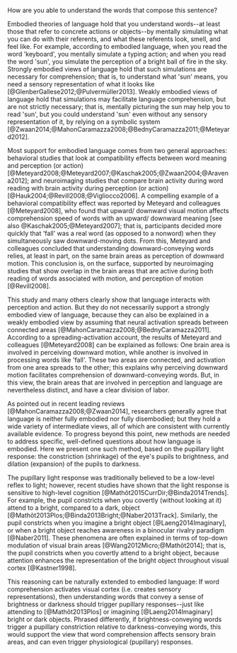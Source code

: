 How are you able to understand the words that compose this sentence?

Embodied theories of language hold that you understand words--at least those that refer to concrete actions or objects--by mentally simulating what you can do with their referents, and what these referents look, smell, and feel like. For example, according to embodied language, when you read the word 'keyboard', you mentally simulate a typing action; and when you read the word 'sun', you simulate the perception of a bright ball of fire in the sky. Strongly embodied views of language hold that such simulations are necessary for comprehension; that is, to understand what 'sun' means, you need a sensory representation of what it looks like [@GlenberGallese2012;@Pulvermüller2013]. Weakly embodied views of language hold that simulations may facilitate language comprehension, but are not strictly necessary; that is, mentally picturing the sun may help you to read 'sun', but you could understand 'sun' even without any sensory representation of it, by relying on a symbolic system [@Zwaan2014;@MahonCaramazza2008;@BednyCaramazza2011;@Meteyard2012].

Most support for embodied language comes from two general approaches: behavioral studies that look at compatibility effects between word meaning and perception (or action) [@Meteyard2008;@Meteyard2007;@Kaschak2005;@Zwaan2004;@Aravena2012]; and neuroimaging studies that compare brain activity during word reading with brain activity during perception (or action) [@Hauk2004;@Revill2008;@Vigliocco2006]. A compelling example of a behavioral compatibility effect was reported by Meteyard and colleagues [@Meteyard2008], who found that upward/ downward visual motion affects comprehension speed of words with an upward/ downward meaning [see also @Kaschak2005;@Meteyard2007]; that is, participants decided more quickly that 'fall' was a real word (as opposed to a nonword) when they simultaneously saw downward-moving dots. From this, Meteyard and colleagues concluded that understanding downward-conveying words relies, at least in part, on the same brain areas as perception of downward motion. This conclusion is, on the surface, supported by neuroimaging studies that show overlap in the brain areas that are active during both reading of words associated with motion, and perception of motion [@Revill2008].

This study and many others clearly show that language interacts with perception and action. But they do not necessarily support a strongly embodied view of language, because they can also be explained in a weakly embodied view by assuming that neural activation spreads between connected areas [@MahonCaramazza2008;@BednyCaramazza2011]. According to a spreading-activation account, the results of Meteyard and colleagues [@Meteyard2008] can be explained as follows: One brain area is involved in perceiving downward motion, while another is involved in processing words like 'fall'. These two areas are connected, and activation from one area spreads to the other; this explains why perceiving downward motion facilitates comprehension of downward-conveying words. But, in this view, the brain areas that are involved in perception and language are nevertheless distinct, and have a clear division of labor.

As pointed out in recent leading reviews [@MahonCaramazza2008;@Zwaan2014], researchers generally agree that language is neither fully embodied nor fully disembodied; but they hold a wide variety of intermediate views, all of which are consistent with currently available evidence. To progress beyond this point, new methods are needed to address specific, well-defined questions about how language is embodied. Here we present one such method, based on the pupillary light response: the constriction (shrinkage) of the eye's pupils to brightness, and dilation (expansion) of the pupils to darkness.

The pupillary light response was traditionally believed to be a low-level reflex to light; however, recent studies have shown that the light response is sensitive to high-level cognition [@Mathôt2015CurrDir;@Binda2014Trends]. For example, the pupil constricts when you covertly (without looking at it) attend to a bright, compared to a dark, object [@Mathôt2013Plos;@Binda2013Bright;@Naber2013Track]. Similarly, the pupil constricts when you imagine a bright object [@Laeng2014Imaginary], or when a bright object reaches awareness in a binocular rivalry paradigm [@Naber2011]. These phenomena are often explained in terms of top-down modulation of visual brain areas [@Wang2012Micro;@Mathôt2014]; that is, the pupil constricts when you covertly attend to a bright object, because attention enhances the representation of the bright object throughout visual cortex [@Kastner1998].

This reasoning can be naturally extended to embodied language: If word comprehension activates visual cortex (i.e. creates sensory representations), then understanding words that convey a sense of brightness or darkness should trigger pupillary responses--just like attending to [@Mathôt2013Plos] or imagining [@Laeng2014Imaginary] bright or dark objects. Phrased differently, if brightness-conveying words trigger a pupillary constriction relative to darkness-conveying words, this would support the view that word comprehension affects sensory brain areas, and can even trigger physiological (pupillary) responses.
